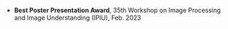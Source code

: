 - <b>Best Poster Presentation Award</b>, 35th Workshop on Image Processing and Image Understanding (IPIU), Feb. 2023